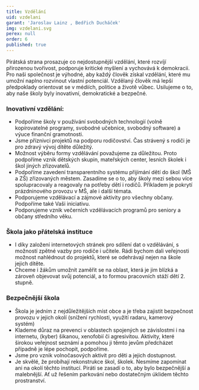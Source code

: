 ```yaml
---
title: Vzdělání
uid: vzdelani
garant: 'Jaroslav Lainz , Bedřich Ducháček'
img: vzdelani.svg
perex: null
order: 6
published: true
---
```


Pirátská strana prosazuje co nejdostupnější vzdělání, které rozvíjí přirozenou tvořivost, podporuje kritické myšlení a vychovává k demokracii. Pro naši společnost je výhodné, aby každý člověk získal vzdělání, které mu umožní naplno rozvinout vlastní potenciál. Vzdělaný člověk má lepší předpoklady orientovat se v médiích, politice a životě vůbec. Usilujeme o to, aby naše školy byly inovativní, demokratické a bezpečné.


### Inovativní vzdělání:

- Podpoříme školy v používání svobodných technologií (volně kopírovatelné programy, svobodné učebnice, svobodný software) a výuce finanční gramotnosti.  
- Jsme příznivci projektů na podporu rodičovství. Čas strávený s rodiči je pro zdravý vývoj dítěte důležitý.
- Možnost výběru formy vzdělávání považujeme za důležitou. Proto podpoříme vznik dětských skupin, mateřských center, lesních školek i škol jiných zřizovatelů.
- Podpoříme zavedení transparentního systému přijímání dětí do škol (MŠ a ZŠ) zřizovaných městem. Zasadíme se o to, aby školy mezi sebou více spolupracovaly a reagovaly na potřeby dětí i rodičů. Příkladem je pokrytí prázdninového provozu v MŠ, ale i další témata.
- Podporujeme vzdělávací a zájmové aktivity pro všechny občany. Podpoříme také Vaši iniciativu.
- Podporujeme vznik večerních vzdělávacích programů pro seniory a občany středního věku.

### Škola jako přátelská instituce

- I díky založení internetových stránek pro sdílení dat o vzdělávání, s možností zpětné vazby pro rodiče i učitele. Rádi bychom dali veřejnosti možnost nahlédnout do projektů, které se odehrávají nejen na škole jejich dítěte.  
- Chceme i žákům umožnit zaměřit se na oblast, která je jim blízká a zároveň objevovat svůj potenciál, a to formou pracovních stáží dětí 2. stupně.


### Bezpečnější škola

-	Škola je jedním z nejdůležitějších míst obce a je třeba zajistit bezpečnost provozu v jejich okolí (snížení rychlosti, využití radaru, kamerový systém)
- Klademe důraz na prevenci v oblastech spojených se závislostmi i na internetu, (kyber) šikanou, xenofobií či agresivitou. Aktivity, které širokou veřejnost seznámí a pomohou ji těmto jevům předcházet případně je lépe pochopit, podpoříme.
- Jsme pro vznik volnočasových aktivit pro děti a jejich dostupnost. 
- Je skvělé, že probíhají rekonstrukce škol, školek. Nesmíme zapomínat ani na okolí těchto institucí. Piráti se zasadí o to, aby bylo bezpečnější a malebnější. Ať už řešením parkování nebo dostatečným úklidem těchto prostranství.
